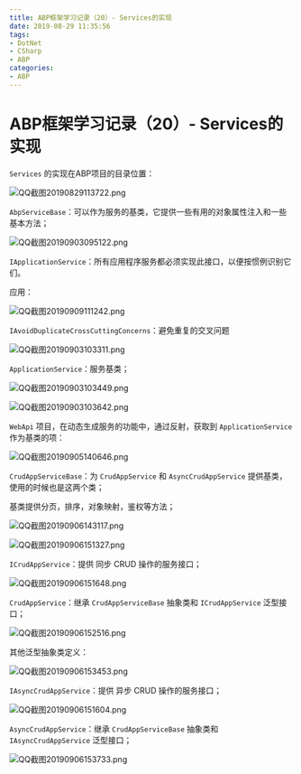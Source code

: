 ```yaml
---
title: ABP框架学习记录（20）- Services的实现
date: 2019-08-29 11:35:56
tags:
- DotNet
- CSharp
- ABP
categories: 
- ABP
---
```

# ABP框架学习记录（20）- Services的实现

`Services` 的实现在ABP项目的目录位置：

![QQ截图20190829113722.png](/img/QQ截图20190829113722.png)

`AbpServiceBase`：可以作为服务的基类，它提供一些有用的对象属性注入和一些基本方法；

![QQ截图20190903095122.png](/img/QQ截图20190903095122.png)

`IApplicationService`：所有应用程序服务都必须实现此接口，以便按惯例识别它们。

应用：

![QQ截图20190909111242.png](/img/QQ截图20190909111242.png)

`IAvoidDuplicateCrossCuttingConcerns`：避免重复的交叉问题

![QQ截图20190903103311.png](/img/QQ截图20190903103311.png)

`ApplicationService`：服务基类；

![QQ截图20190903103449.png](/img/QQ截图20190903103449.png)

![QQ截图20190903103642.png](/img/QQ截图20190903103642.png)

`WebApi` 项目，在动态生成服务的功能中，通过反射，获取到 `ApplicationService` 作为基类的项：

![QQ截图20190905140646.png](/img/QQ截图20190905140646.png)

`CrudAppServiceBase`：为 `CrudAppService` 和 `AsyncCrudAppService` 提供基类，使用的时候也是这两个类；

基类提供分页，排序，对象映射，鉴权等方法；

![QQ截图20190906143117.png](/img/QQ截图20190906143117.png)

![QQ截图20190906151327.png](/img/QQ截图20190906151327.png)

`ICrudAppService`：提供 同步 CRUD 操作的服务接口；

![QQ截图20190906151648.png](/img/QQ截图20190906151648.png)

`CrudAppService`：继承 `CrudAppServiceBase` 抽象类和 `ICrudAppService` 泛型接口；

![QQ截图20190906152516.png](/img/QQ截图20190906152516.png)

其他泛型抽象类定义：

![QQ截图20190906153453.png](/img/QQ截图20190906153453.png)

`IAsyncCrudAppService`：提供 异步 CRUD 操作的服务接口；

![QQ截图20190906151604.png](/img/QQ截图20190906151604.png)

`AsyncCrudAppService`：继承 `CrudAppServiceBase` 抽象类和 `IAsyncCrudAppService` 泛型接口；

![QQ截图20190906153733.png](/img/QQ截图20190906153733.png)